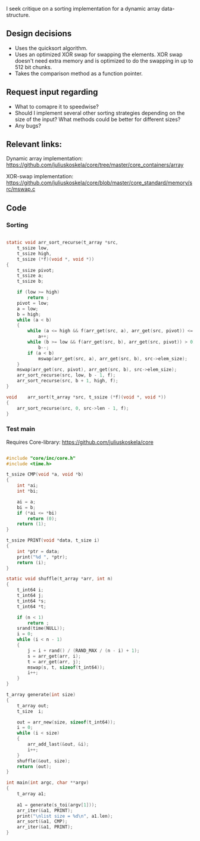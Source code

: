I seek critique on a sorting implementation for a dynamic array data-structure.

## Design decisions

- Uses the quicksort algorithm.
- Uses an optimized XOR swap for swapping the elements. XOR swap doesn't need
  extra memory and is optimized to do the swapping in up to 512 bit chunks.
- Takes the comparison method as a function pointer.

## Request input regarding

- What to comapre it to speedwise?
- Should I implement several other sorting strategies depending on the size of
  the input? What methods could be better for different sizes?
- Any bugs?

## Relevant links:

Dynamic array implementation:
https://github.com/juliuskoskela/core/tree/master/core_containers/array

XOR-swap implementation:
https://github.com/juliuskoskela/core/blob/master/core_standard/memory/src/mswap.c


## Code

### Sorting

```c

static void	arr_sort_recurse(t_array *src,
	t_ssize low,
	t_ssize high,
	t_ssize (*f)(void *, void *))
{
	t_ssize	pivot;
	t_ssize	a;
	t_ssize	b;

	if (low >= high)
		return ;
	pivot = low;
	a = low;
	b = high;
	while (a < b)
	{
		while (a <= high && f(arr_get(src, a), arr_get(src, pivot)) <= 0)
			a++;
		while (b >= low && f(arr_get(src, b), arr_get(src, pivot)) > 0)
			b--;
		if (a < b)
			mswap(arr_get(src, a), arr_get(src, b), src->elem_size);
	}
	mswap(arr_get(src, pivot), arr_get(src, b), src->elem_size);
	arr_sort_recurse(src, low, b - 1, f);
	arr_sort_recurse(src, b + 1, high, f);
}

void	arr_sort(t_array *src, t_ssize (*f)(void *, void *))
{
	arr_sort_recurse(src, 0, src->len - 1, f);
}

```

### Test main

Requires Core-library:
https://github.com/juliuskoskela/core

```c

#include "core/inc/core.h"
#include <time.h>

t_ssize	CMP(void *a, void *b)
{
	int	*ai;
	int	*bi;

	ai = a;
	bi = b;
	if (*ai <= *bi)
		return (0);
	return (1);
}

t_ssize	PRINT(void *data, t_size i)
{
	int	*ptr = data;
	print("%d ", *ptr);
	return (i);
}

static void	shuffle(t_array *arr, int n)
{
	t_int64	i;
	t_int64	j;
	t_int64	*s;
	t_int64	*t;

	if (n < 1)
		return ;
	srand(time(NULL));
	i = 0;
	while (i < n - 1)
	{
		j = i + rand() / (RAND_MAX / (n - i) + 1);
		s = arr_get(arr, i);
		t = arr_get(arr, j);
		mswap(s, t, sizeof(t_int64));
		i++;
	}
}

t_array	generate(int size)
{
	t_array	out;
	t_size	i;

	out = arr_new(size, sizeof(t_int64));
	i = 0;
	while (i < size)
	{
		arr_add_last(&out, &i);
		i++;
	}
	shuffle(&out, size);
	return (out);
}

int	main(int argc, char **argv)
{
	t_array	a1;
	
	a1 = generate(s_toi(argv[1]));
	arr_iter(&a1, PRINT);
	print("\nlist size = %d\n", a1.len);
	arr_sort(&a1, CMP);
	arr_iter(&a1, PRINT);
}

```
